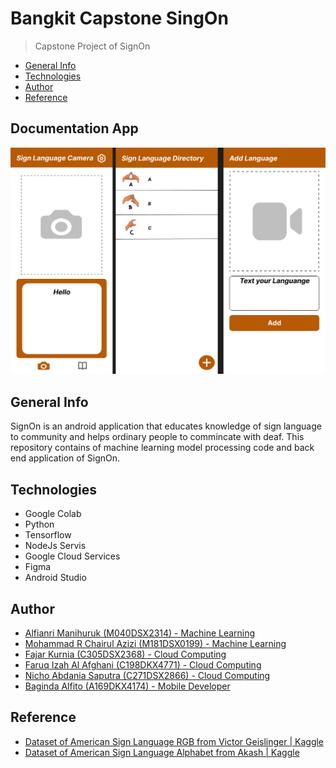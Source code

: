 # Bangkit Capstone SingOn
> Capstone Project of SignOn

 - [General Info](#General-Info)
 - [Technologies](#Technologies)
 - [Author](#Author)
 - [Reference](#Reference)

## Documentation App
![image](https://github.com/Alfianri-Manihuruk/BangkitCapstoneSingOn/blob/main/Mobile%20Developer/UI_UX/UI_UX%201.0%20(Copy).png)

## General Info
SignOn is an android application that educates knowledge of sign language to community and helps ordinary people to commincate with deaf. This repository contains of machine learning model processing code and back end application of SignOn.

## Technologies
- Google Colab
- Python 
- Tensorflow
- NodeJs Servis
- Google Cloud Services
- Figma
- Android Studio

## Author
- [Alfianri Manihuruk (M040DSX2314) - Machine Learning](https://github.com/Alfianri-Manihuruk)
- [Mohammad R Chairul Azizi (M181DSX0199) - Machine Learning](https://github.com/mrizkyca)
- [Fajar Kurnia (C305DSX2368) - Cloud Computing](https://github.com/FJR139)
- [Faruq Izah Al Afghani (C198DKX4771) - Cloud Computing](https://github.com/frqwuzhere)
- [Nicho Abdania Saputra (C271DSX2866) - Cloud Computing](https://github.com/)
- [Baginda Alfito (A169DKX4174) - Mobile Developer](https://github.com/bagindaalfito)


## Reference
- [Dataset of American Sign Language RGB from Victor Geislinger | Kaggle](https://www.kaggle.com/datasets/mrgeislinger/asl-rgb-depth-fingerspelling-spelling-it-out)
- [Dataset of American Sign Language Alphabet from Akash | Kaggle](https://www.kaggle.com/datasets/grassknoted/asl-alphabet?resource=download-directory)
